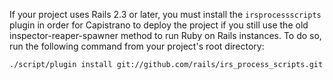If your project uses Rails 2.3 or later, you must install the `irsprocessscripts` plugin in order for Capistrano to deploy the project if you still use the old inspector-reaper-spawner method to run Ruby on Rails instances. To do so, run the following command from your project's root directory:

    ./script/plugin install git://github.com/rails/irs_process_scripts.git
